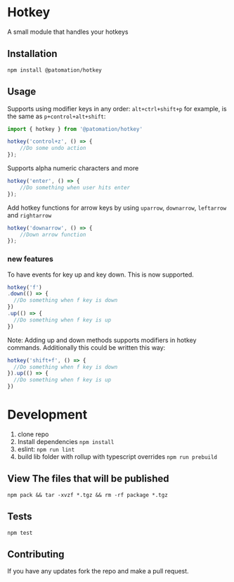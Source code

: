 Hotkey
==========

A small module that handles your hotkeys

## Installation

  `npm install @patomation/hotkey`

## Usage

Supports using modifier keys in any order:
`alt+ctrl+shift+p` for example, is the same as `p+control+alt+shift`:

```javascript
import { hotkey } from '@patomation/hotkey'

hotkey('control+z', () => {
    //Do some undo action
});
```

Supports alpha numeric characters and more
```javascript
hotkey('enter', () => {
    //Do something when user hits enter
});
```

Add hotkey functions for arrow keys by using `uparrow`, `downarrow`, `leftarrow` and `rightarrow`
```javascript
hotkey('downarrow', () => {
    //Down arrow function
});
```

### new features
To have events for key up and key down. This is now supported.

```javascript
hotkey('f')
.down(() => {
  //Do something when f key is down
})
.up(() => {
  //Do something when f key is up
})
```

Note: Adding up and down methods supports modifiers in hotkey commands.
Additionally this could be written this way:
```javascript
hotkey('shift+f', () => {
  //Do something when f key is down
}).up(() => {
  //Do something when f key is up
})
```

# Development

  1. clone repo
  2. Install dependencies
  `npm install`
  2. eslint:
  `npm run lint`
  3. build lib folder with rollup with typescript overrides
  `npm run prebuild`

## View The files that will be published 
  `npm pack && tar -xvzf *.tgz && rm -rf package *.tgz`

## Tests

  `npm test`

## Contributing

If you have any updates fork the repo and make a pull request.
